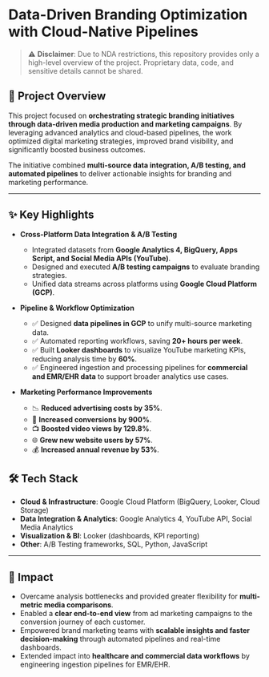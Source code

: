 # Data-Driven Branding Optimization with Cloud-Native Pipelines  

> ⚠️ **Disclaimer**: Due to NDA restrictions, this repository provides only a high-level overview of the project. Proprietary data, code, and sensitive details cannot be shared.  

## 📖 Project Overview  
This project focused on **orchestrating strategic branding initiatives through data-driven media production and marketing campaigns**. By leveraging advanced analytics and cloud-based pipelines, the work optimized digital marketing strategies, improved brand visibility, and significantly boosted business outcomes.  

The initiative combined **multi-source data integration, A/B testing, and automated pipelines** to deliver actionable insights for branding and marketing performance.  

---

## ✨ Key Highlights  

- **Cross-Platform Data Integration & A/B Testing**  
  - Integrated datasets from **Google Analytics 4, BigQuery, Apps Script, and Social Media APIs (YouTube)**.  
  - Designed and executed **A/B testing campaigns** to evaluate branding strategies.  
  - Unified data streams across platforms using **Google Cloud Platform (GCP)**.  

- **Pipeline & Workflow Optimization**  
  - ✅ Designed **data pipelines in GCP** to unify multi-source marketing data.  
  - ✅ Automated reporting workflows, saving **20+ hours per week**.  
  - ✅ Built **Looker dashboards** to visualize YouTube marketing KPIs, reducing analysis time by **60%**.  
  - ✅ Engineered ingestion and processing pipelines for **commercial and EMR/EHR data** to support broader analytics use cases.  

- **Marketing Performance Improvements**  
  - 📉 **Reduced advertising costs by 35%**.  
  - 🚀 **Increased conversions by 900%**.  
  - 📺 **Boosted video views by 129.8%**.  
  - 🌐 **Grew new website users by 57%**.  
  - 💰 **Increased annual revenue by 53%**.  

## 🛠️ Tech Stack  
- **Cloud & Infrastructure**: Google Cloud Platform (BigQuery, Looker, Cloud Storage)  
- **Data Integration & Analytics**: Google Analytics 4, YouTube API, Social Media Analytics  
- **Visualization & BI**: Looker (dashboards, KPI reporting)  
- **Other**: A/B Testing frameworks, SQL, Python, JavaScript 

---

## 🚀 Impact  
- Overcame analysis bottlenecks and provided greater flexibility for **multi-metric media comparisons**.  
- Enabled a **clear end-to-end view** from ad marketing campaigns to the conversion journey of each customer.  
- Empowered brand marketing teams with **scalable insights and faster decision-making** through automated pipelines and real-time dashboards.  
- Extended impact into **healthcare and commercial data workflows** by engineering ingestion pipelines for EMR/EHR.  


